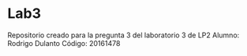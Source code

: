 # Lab3
Repositorio creado para la pregunta 3 del laboratorio 3 de LP2
Alumno: Rodrigo Dulanto
Código: 20161478
